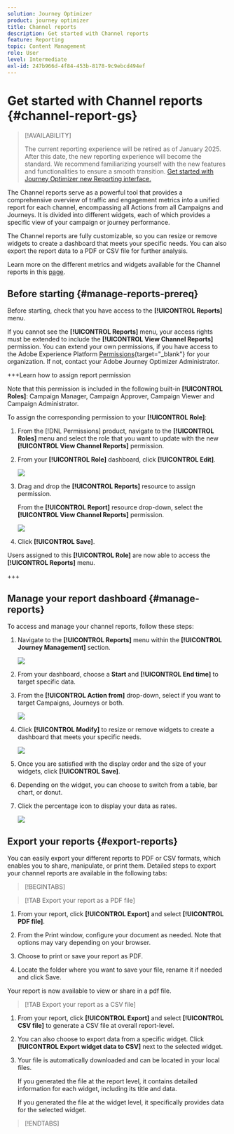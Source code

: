 ```yaml
---
solution: Journey Optimizer
product: journey optimizer
title: Channel reports
description: Get started with Channel reports
feature: Reporting
topic: Content Management
role: User
level: Intermediate
exl-id: 247b966d-4f84-453b-8178-9c9ebcd494ef
---
```

# Get started with Channel reports {#channel-report-gs}

>[!AVAILABILITY]
>
>The current reporting experience will be retired as of January 2025. After this date, the new reporting experience will become the standard. We recommend familiarizing yourself with the new features and functionalities to ensure a smooth transition. [Get started with Journey Optimizer new Reporting interface.](report-gs-cja.md)

The Channel reports serve as a powerful tool that provides a comprehensive overview of traffic and engagement metrics into a unified report for each channel, encompassing all Actions from all Campaigns and Journeys. It is divided into different widgets, each of which provides a specific view of your campaign or journey performance.

The Channel reports are fully customizable, so you can resize or remove widgets to create a dashboard that meets your specific needs. You can also export the report data to a PDF or CSV file for further analysis.

Learn more on the different metrics and widgets available for the Channel reports in this [page](channel-report.md).

## Before starting {#manage-reports-prereq}

Before starting, check that you have access to the **[!UICONTROL Reports]** menu. 

If you cannot see the **[!UICONTROL Reports]** menu, your access rights must be extended to include the **[!UICONTROL View Channel Reports]** permission. You can extend your own permissions, if you have access to the Adobe Experience Platform [Permissions](https://experienceleague.adobe.com/docs/experience-platform/access-control/home.html){target="_blank"} for your organization. If not, contact your Adobe Journey Optimizer Administrator.

+++Learn how to assign report permission
    
Note that this permission is included in the following built-in **[!UICONTROL Roles]**: Campaign Manager, Campaign Approver, Campaign Viewer and Campaign Administrator.

To assign the corresponding permission to your **[!UICONTROL Role]**:

1. From the [!DNL Permissions] product, navigate to the **[!UICONTROL Roles]** menu and select the role that you want to update with the new **[!UICONTROL View Channel Reports]** permission.

1. From your **[!UICONTROL Role]** dashboard, click **[!UICONTROL Edit]**.
        
    ![](assets/channel_permission_1.png)

1. Drag and drop the **[!UICONTROL Reports]** resource to assign permission.

    From the **[!UICONTROL Report]** resource drop-down, select the **[!UICONTROL View Channel Reports]** permission.

    ![](assets/channel_permission_2.png)

1. Click **[!UICONTROL Save]**.

Users assigned to this **[!UICONTROL Role]** are now able to access the **[!UICONTROL Reports]** menu. 

+++

## Manage your report dashboard {#manage-reports}

To access and manage your channel reports, follow these steps:

1. Navigate to the **[!UICONTROL Reports]** menu within the **[!UICONTROL Journey Management]** section.

    ![](assets/channel_report_1.png)

1. From your dashboard, choose a **Start** and **[!UICONTROL End time]** to target specific data.

1. From the **[!UICONTROL Action from]** drop-down, select if you want to target Campaigns, Journeys or both.

    ![](assets/channel_report_2.png)

1. Click **[!UICONTROL Modify]** to resize or remove widgets to create a dashboard that meets your specific needs.

    ![](assets/channel_report_3.png)

1. Once you are satisfied with the display order and the size of your widgets, click **[!UICONTROL Save]**.

1. Depending on the widget, you can choose to switch from a table, bar chart, or donut. 

1. Click the percentage icon to display your data as rates.

    ![](assets/channel_report_4.png)

## Export your reports {#export-reports}

You can easily export your different reports to PDF or CSV formats, which enables you to share, manipulate, or print them. Detailed steps to export your channel reports are available in the following tabs:

>[!BEGINTABS]

>[!TAB Export your report as a PDF file]

1. From your report, click **[!UICONTROL Export]** and select **[!UICONTROL PDF file]**.

1. From the Print window, configure your document as needed. Note that options may vary depending on your browser.

1. Choose to print or save your report as PDF.

1. Locate the folder where you want to save your file, rename it if needed and click Save.

Your report is now available to view or share in a pdf file.

>[!TAB Export your report as a CSV file]

1. From your report, click **[!UICONTROL Export]** and select **[!UICONTROL CSV file]** to generate a CSV file at overall report-level. 

1. You can also choose to export data from a specific widget. Click **[!UICONTROL Export widget data to CSV]** next to the selected widget.

1. Your file is automatically downloaded and can be located in your local files.

    If you generated the file at the report level, it contains detailed information for each widget, including its title and data.

    If you generated the file at the widget level, it specifically provides data for the selected widget.

>[!ENDTABS]
